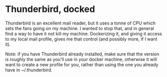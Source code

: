 # Thunderbird, docked

Thunderbird is an excellent mail reader, but it uses a tonne of CPU which sets the fans going on my machine. I wanted to stop that, and in general find a way to have it not kill my machine. Dockerizing it, and giving it access to my local mail profile, gives me that control (and possibly more, if I want it).

Note: if you have Thunderbird already installed, make sure that the version is roughly the same as you'll use in your docker machine, otherwise it will want to create a new profile for you, rather than using the one you already have in ~/.thunderbird.
